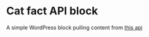 # Cat fact API block
A simple WordPress block pulling content from [this api](https://catfact.ninja/fact)
